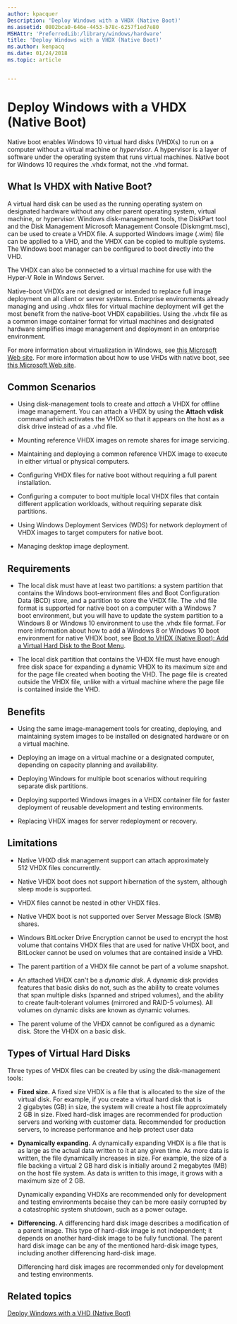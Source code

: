 ```yaml
---
author: kpacquer
Description: 'Deploy Windows with a VHDX (Native Boot)'
ms.assetid: 0802bca0-646e-4453-b78c-6257f1ed7e80
MSHAttr: 'PreferredLib:/library/windows/hardware'
title: 'Deploy Windows with a VHDX (Native Boot)'
ms.author: kenpacq
ms.date: 01/24/2018
ms.topic: article


---
```


# Deploy Windows with a VHDX (Native Boot)

Native boot enables Windows 10 virtual hard disks (VHDXs) to run on a computer without a virtual machine or *hypervisor*. A hypervisor is a layer of software under the operating system that runs virtual machines. Native boot for Windows 10 requires the .vhdx format, not the .vhd format.

## <span id="BKMK_whatIsVHD"></span><span id="bkmk_whatisvhd"></span><span id="BKMK_WHATISVHD"></span>What Is VHDX with Native Boot?


A virtual hard disk can be used as the running operating system on designated hardware without any other parent operating system, virtual machine, or hypervisor. Windows disk-management tools, the DiskPart tool and the Disk Management Microsoft Management Console (Diskmgmt.msc), can be used to create a VHDX file. A supported Windows image (.wim) file can be applied to a VHD, and the VHDX can be copied to multiple systems. The Windows boot manager can be configured to boot directly into the VHD.

The VHDX can also be connected to a virtual machine for use with the Hyper-V Role in Windows Server.

Native-boot VHDXs are not designed or intended to replace full image deployment on all client or server systems. Enterprise environments already managing and using .vhdx files for virtual machine deployment will get the most benefit from the native-boot VHDX capabilities. Using the .vhdx file as a common image container format for virtual machines and designated hardware simplifies image management and deployment in an enterprise environment.

For more information about virtualization in Windows, see [this Microsoft Web site](http://go.microsoft.com/fwlink/?LinkId=142055). For more information about how to use VHDs with native boot, see [this Microsoft Web site](http://go.microsoft.com/fwlink/?LinkId=142054).

## <span id="BKMK_commonScenarios"></span><span id="bkmk_commonscenarios"></span><span id="BKMK_COMMONSCENARIOS"></span>Common Scenarios

-   Using disk-management tools to create and *attach* a VHDX for offline image management. You can attach a VHDX by using the **Attach vdisk** command which activates the VHDX so that it appears on the host as a disk drive instead of as a .vhd file.

-   Mounting reference VHDX images on remote shares for image servicing.

-   Maintaining and deploying a common reference VHDX image to execute in either virtual or physical computers.

-   Configuring VHDX files for native boot without requiring a full parent installation.

-   Configuring a computer to boot multiple local VHDX files that contain different application workloads, without requiring separate disk partitions.

-   Using Windows Deployment Services (WDS) for network deployment of VHDX images to target computers for native boot.

-   Managing desktop image deployment.


## <span id="BKMK_requirements"></span><span id="bkmk_requirements"></span><span id="BKMK_REQUIREMENTS"></span>Requirements

-   The local disk must have at least two partitions: a system partition that contains the Windows boot-environment files and Boot Configuration Data (BCD) store, and a partition to store the VHDX file. The .vhd file format is supported for native boot on a computer with a Windows 7 boot environment, but you will have to update the system partition to a Windows 8 or Windows 10 environment to use the .vhdx file format. For more information about how to add a Windows 8 or Windows 10 boot environment for native VHDX boot, see [Boot to VHDX (Native Boot): Add a Virtual Hard Disk to the Boot Menu](boot-to-vhd--native-boot--add-a-virtual-hard-disk-to-the-boot-menu.md).

-   The local disk partition that contains the VHDX file must have enough free disk space for expanding a dynamic VHDX to its maximum size and for the page file created when booting the VHD. The page file is created outside the VHDX file, unlike with a virtual machine where the page file is contained inside the VHD.

## <span id="BKMK_benefits"></span><span id="bkmk_benefits"></span><span id="BKMK_BENEFITS"></span>Benefits

-   Using the same image-management tools for creating, deploying, and maintaining system images to be installed on designated hardware or on a virtual machine.

-   Deploying an image on a virtual machine or a designated computer, depending on capacity planning and availability.

-   Deploying Windows for multiple boot scenarios without requiring separate disk partitions.

-   Deploying supported Windows images in a VHDX container file for faster deployment of reusable development and testing environments.

-   Replacing VHDX images for server redeployment or recovery.

## <span id="BKMK_limitations"></span><span id="bkmk_limitations"></span><span id="BKMK_LIMITATIONS"></span>Limitations

-   Native VHXD disk management support can attach approximately 512 VHDX files concurrently.

-   Native VHDX boot does not support hibernation of the system, although sleep mode is supported.

-   VHDX files cannot be nested in other VHDX files.

-   Native VHDX boot is not supported over Server Message Block (SMB) shares.

-   Windows BitLocker Drive Encryption cannot be used to encrypt the host volume that contains VHDX files that are used for native VHDX boot, and BitLocker cannot be used on volumes that are contained inside a VHD.

-   The parent partition of a VHDX file cannot be part of a volume snapshot.

-   An attached VHDX can't be a *dynamic disk*. A dynamic disk provides features that basic disks do not, such as the ability to create volumes that span multiple disks (spanned and striped volumes), and the ability to create fault-tolerant volumes (mirrored and RAID-5 volumes). All volumes on dynamic disks are known as dynamic volumes.

-   The parent volume of the VHDX cannot be configured as a dynamic disk. Store the VHDX on a basic disk.

## <span id="BKMK_typesOfVHDs"></span><span id="bkmk_typesofvhds"></span><span id="BKMK_TYPESOFVHDS"></span>Types of Virtual Hard Disks


Three types of VHDX files can be created by using the disk-management tools:

-   **Fixed size.** A fixed size VHDX is a file that is allocated to the size of the virtual disk. For example, if you create a virtual hard disk that is 2 gigabytes (GB) in size, the system will create a host file approximately 2 GB in size. Fixed hard-disk images are recommended for production servers and working with customer data. Recommended for production servers, to increase performance and help protect user data


-   **Dynamically expanding.** A dynamically expanding VHDX is a file that is as large as the actual data written to it at any given time. As more data is written, the file dynamically increases in size. For example, the size of a file backing a virtual 2 GB hard disk is initially around 2 megabytes (MB) on the host file system. As data is written to this image, it grows with a maximum size of 2 GB.

    Dynamically expanding VHDXs are recommended only for development and testing environments becaise they can be more easily corrupted by a catastrophic system shutdown, such as a power outage.

-   **Differencing.** A differencing hard disk image describes a modification of a parent image. This type of hard-disk image is not independent; it depends on another hard-disk image to be fully functional. The parent hard disk image can be any of the mentioned hard-disk image types, including another differencing hard-disk image.

    Differencing hard disk images are recommended only for development and testing environments.

## <span id="related_topics"></span>Related topics


[Deploy Windows with a VHD (Native Boot)](boot-to-vhd--native-boot--add-a-virtual-hard-disk-to-the-boot-menu.md)



 

 






